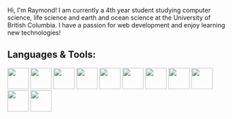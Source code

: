 Hi, I'm Raymond! I am currently a 4th year student studying computer science, life science and earth and ocean science at the University of British Columbia. I have a passion for web development and enjoy learning new technologies!

## Languages & Tools:
<div style="display: inline-block">
    <img width=48px src="https://cdn.jsdelivr.net/gh/devicons/devicon/icons/css3/css3-original.svg" />
    <img width=48px src="https://cdn.jsdelivr.net/gh/devicons/devicon/icons/html5/html5-original.svg" />
    <img width=48px src="https://cdn.jsdelivr.net/gh/devicons/devicon/icons/javascript/javascript-original.svg" />
    <img width=48px src="https://cdn.jsdelivr.net/gh/devicons/devicon/icons/nodejs/nodejs-original.svg" />
    <img width=48px src="https://cdn.jsdelivr.net/gh/devicons/devicon/icons/react/react-original.svg" />
    <img width=48px src="https://cdn.jsdelivr.net/gh/devicons/devicon/icons/java/java-original.svg" />
    <img width=48px src="https://cdn.jsdelivr.net/gh/devicons/devicon/icons/vscode/vscode-original.svg" />
    <img width=48px src="https://cdn.jsdelivr.net/gh/devicons/devicon/icons/postgresql/postgresql-original.svg" />
    <img width=48px src="https://cdn.jsdelivr.net/gh/devicons/devicon/icons/unity/unity-original.svg" />
    <img width=48px src="https://cdn.jsdelivr.net/gh/devicons/devicon/icons/git/git-original.svg" />
    <img width=48px src="https://cdn.jsdelivr.net/gh/devicons/devicon/icons/github/github-original.svg" />
</div>
          
          
          